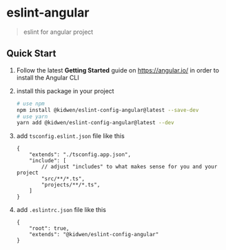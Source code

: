 # eslint-angular
> eslint for angular project

## Quick Start
1. Follow the latest **Getting Started** guide on https://angular.io/ in order to install the Angular CLI

1. install this package in your project
    ```sh
    # use npm
    npm install @kidwen/eslint-config-angular@latest --save-dev
    # use yarn
    yarn add @kidwen/eslint-config-angular@latest --dev 
    ```

1. add `tsconfig.eslint.json` file like this
    ```
    {
        "extends": "./tsconfig.app.json",
        "include": [
            // adjust "includes" to what makes sense for you and your project
            "src/**/*.ts",
            "projects/**/*.ts",
        ]
    }
    ```

1. add `.eslintrc.json` file like this
    ```
    {
        "root": true,
        "extends": "@kidwen/eslint-config-angular"
    }
    ```
